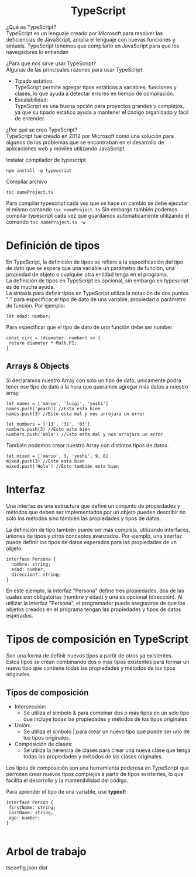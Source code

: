 <h1 align="center"> TypeScript </h1>

¿Qué es TypeScript?  
TypeScript es un lenguaje creado por Microsoft para resolver las deficiencias de JavaScript, amplia el lenguaje con nuevas funciones y sintaxis. 
TypeScript tenemos que compilarlo en JavaScript para que los navegadores lo entiendan

¿Para qué nos sirve usar TypeScript?  
Algunas de las principales razones para usar TypeScript:

- Tipado estático:  
TypeScript permite agregar tipos estáticos a variables, funciones y clases, lo que ayuda a detectar errores en tiempo de compilación.
- Escalabilidad:  
TypeScript es una buena opción para proyectos grandes y complejos, ya que su tipado estático ayuda a mantener el código organizado y fácil de entender.

¿Por qué se creo TypeScript?  
TypeScript fue creado en 2012 por Microsoft como una solución para algunos de los problemas que se encontraban en el desarrollo de aplicaciones web y móviles utilizando JavaScript. 

Instalar compilador de typescript
```
npm install -g typescript 
```
Compilar archivo  
```
tsc nameProject.ts
```

Para compilar typescript cada ves que se hace un cambio se debe ejecutar el mismo comando ```tsc nameProject.ts```
Sin embargo también podemos compilar typescript cada vez que guardamos automaticamente utilizando el comando  ```tsc nameProject.ts -w```
 
# Definición de tipos
En TypeScript, la definición de tipos se refiere a la especificación del tipo de dato que se espera que una variable un parámetro de función, una propiedad de objeto o cualquier otra entidad tenga en el programa.  
La definición de tipos en TypeScript es opcional, sin embargo en typescript es de mucha ayuda.  
La sintaxis para definir tipos en TypeScript utiliza la notación de dos puntos ":" para especificar el tipo de dato de una variable, propiedad o parámetro de función. Por ejemplo:

```
let edad: number;
```

Para especificar que el tipo de dato de una función debe ser number.
```
const circ = (diameter: number) => {
 return diameter * Math.PI;
}
```
## Arrays & Objects
Si declaramos nuestro Array con solo un tipo de dato, únicamente podrá tener ese tipo de dato a la hora que queramos agregar más datos a nuestro array.
```
let names = ['mario', 'luigi', 'yoshi']
names.push('peach') //Esto esta bien
names.push(3) //Esto esta mal y nos arrojara un error
```

```
let numbers = ['13', '31', '03']
numbers.push(3) //Esto esta bien
numbers.push('Hola') //Esto esta mal y nos arrojara un error
```
También podemos crear nuestro Array con distintos tipos de datos.
```
let mixed = ['mario', 3, 'yoshi', 9, 8]
mixed.push(3) //Esto esta bien
mixed.push('Hola') //Esto también esta bien
```

# Interfaz
Una interfaz es una estructura que define un conjunto de propiedades y métodos que deben ser implementados por un objeto
pueden describir no solo los métodos sino también las propiedades y tipos de datos.
 
La definición de tipo también puede ser más compleja, utilizando interfaces, uniones de tipos y otros conceptos avanzados. Por ejemplo, una interfaz puede definir los tipos de datos esperados para las propiedades de un objeto:

```
interface Persona {
  nombre: string;
  edad: number;
  direccion?: string;
}
```
En este ejemplo, la interfaz "Persona" define tres propiedades, dos de las cuales son obligatorias (nombre y edad) y una es opcional (dirección). Al utilizar la interfaz "Persona", el programador puede asegurarse de que los objetos creados en el programa tengan las propiedades y tipos de datos esperados.

# Tipos de composición en TypeScript
Son una forma de definir nuevos tipos a partir de otros ya existentes.  
Estos tipos se crean combinando dos o más tipos existentes para formar un nuevo tipo que contiene todas las propiedades y métodos de los tipos originales.

## Tipos de composición

- Intersección: 
  - Se utiliza el símbolo & para combinar dos o más tipos en un solo tipo que incluye todas las propiedades y métodos de los tipos originales
- Unión: 
  - Se utiliza el símbolo | para crear un nuevo tipo que puede ser uno de los tipos originales.
- Composición de clases: 
  - Se utiliza la herencia de clases para crear una nueva clase que tenga todas las propiedades y métodos de las clases originales.

Los tipos de composición son una herramienta poderosa en TypeScript que permiten crear nuevos tipos complejos a partir de tipos existentes, lo que facilita el desarrollo y la mantenibilidad del código.

Para aprender el tipo de una variable, use **typeof**:

 
 ```
 interface Person {
  firstName: string;
  lastName: string;
  age: number;
}


 ```

# Arbol de trabajo
tsconfig.json
dist
